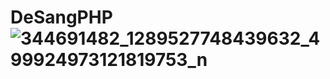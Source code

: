 # DeSangPHP![344691482_1289527748439632_499924973121819753_n](https://github.com/LaiTungcute/DeSangPHP/assets/90131766/36dd7db6-434c-4ea7-b07b-8c49f2f92bd8)
